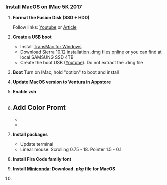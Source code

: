 ### Install MacOS on IMac 5K 2017

1. **Format the Fusion Disk (SSD + HDD)**

   Follow links: [Youtube](https://www.youtube.com/watch?v=kHDiYDO6v2w&ab_channel=N%C4%81gaYanamandala) or [Article](https://www.tech-otaku.com/mac/secure-erasing-mac-fusion-drive/)

2. **Create a USB boot**
   
   - Install [TransMac for Windows](https://www.acutesystems.com/scrtm.htm)
   - Download Sierra 10.12 installation .dmg files [online](https://archive.org/details/macOS-X-images) or you can find at local SAMSUNG SSD 4TB
   - Create the boot USB ([Youtube](https://www.youtube.com/watch?v=TRPF_FZNwko&ab_channel=TechyDruid)). Do not extract the .dmg file

3. **Boot**
   Turn on IMac, hold "option" to boot and install
5. **Update MacOS version to Ventura in Appstore**
6. **Enable zsh**
7. **Add Color Promt**
   -
   -
   -
   
8. **Install packages**
   - Update terminal
   - Linear mouse: Scrolling 0.75 - 18. Pointer 1.5 - 0.1
9. **Install Fira Code family font**
10. **Install [Miniconda](https://docs.anaconda.com/miniconda/#quick-command-line-install): Download *.pkg* file for MacOS**
11. 
